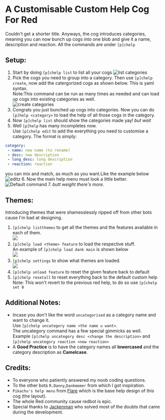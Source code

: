 # A Customisable Custom Help Cog For Red 
Couldn't get a shorter title. Anyways, the cog introduces categories, meaning you can now bunch up cogs into one blob and give it a name, description and reaction.
All the commands are under `[p]chelp`

## Setup:
1. Start by doing `[p]chelp list` to list all your cogs
![list categories](https://i.imgur.com/tsn6Rnx.png=30x5)  
2. Pick the cogs you need to group into a category. Then use `[p]chelp create`, now add the catergorized cogs as shown below. This is yaml syntax.  
Note:This command can be run as many times as needed and can load up cogs into existing categories as well.  
![create categories](https://imgur.com/8XDvrHH.png=30x5)  
3. Congrats you just bunched up cogs into categories. Now you can do `[p]help <category>` to load the help of all those cogs in the category. 
4. Now `[p]chelp list` should show the categories made yay! *but wait*
5. Well `[p]help` has many incompletes now.  
Use `[p]chelp edit` to add the everything you need to customise a category. 
The format is simply:  
```yaml
category:
 - name: new name (to rename)
 - desc: new description
 - long_desc: long description
 - reaction: reaction
```
you can mix and match, as much as you want.Like the example below  
![editz](https://imgur.com/m4LtUy4.png)
6. Now the main help menu must look a little better.  
![Default command](https://imgur.com/72GXRY8.png)
7. *butt weight there's more.*

## Themes:
Introducing themes that were shamesslessly ripped off from other bots cause I'm bad at designing.
1. `[p]chelp listthemes` to get all the themes and the features available in each of them.  
![](https://imgur.com/m83FC1N.png)
2. `[p]chelp load <theme> feature` to load the respective stuff.  
An example of `[p]chelp load dank main` is shown below  
![](https://imgur.com/Fr1SS37.png)
3. `[p]chelp settings` to show what themes are loaded.  
![](https://imgur.com/tW7sFkX.png)
4. `[p]chelp unload feature` to reset the given feature back to default
5. `[p]chelp resetall` to reset everything back to the default custom help  
Note: This won't revert to the previous red help, to do so use `[p]chelp set 0`
## Additional Notes:
- Incase you don't like the word `uncategorised` as a category name and want to change it.  
Use `[p]chelp uncategory name <the name u want>`.  
The uncategory command has a few special gimmicks as well.  
Example `[p]chelp uncategory desc <change the description>` and `[p]chelp uncategory reaction <new reaction>`
- A **Good Practice** is to have the category names all **lowercased** and the category description as **Camelcase**.

## Credits:
- To everyone who patiently answered my noob coding questions.
- To the other bots `R.Danny`,`Dankmemer` from which I got inspiration.
- `Pikachu's help menu` from [Flare](https://github.com/flaree/) which is the base help design of this cog (the layout).
- The whole Red community cause redbot is epic.
- Special thanks to [Jackenman](https://github.com/jack1142) who solved most of the doubts that came during the development.

